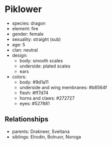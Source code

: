 # Piklower

- species: dragon
- element: fire
- gender: female
- sexuality: straight (sub)
- age: 5
- clan: neutral
- design:
  - body: smooth scales
  - underside: plated scales
  - ears
- colors:
  - body: #9d1a11
  - underside and wing membranes: #b8564f
  - flesh: #ff7d74
  - horns and claws: #272727
  - eyes: #527881

## Relationships

- parents: Drakneer, Sveltana
- siblings: Elrodin, Bolnuor, Noroga
